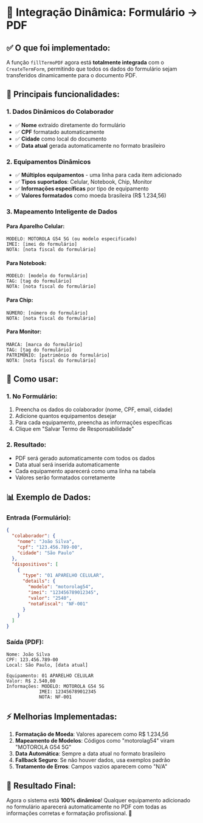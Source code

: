 # 🔗 Integração Dinâmica: Formulário → PDF

## ✅ O que foi implementado:

A função `fillTermoPDF` agora está **totalmente integrada** com o `CreateTermForm`, permitindo que todos os dados do formulário sejam transferidos dinamicamente para o documento PDF.

## 🚀 Principais funcionalidades:

### 1. **Dados Dinâmicos do Colaborador**

- ✅ **Nome** extraído diretamente do formulário
- ✅ **CPF** formatado automaticamente
- ✅ **Cidade** como local do documento
- ✅ **Data atual** gerada automaticamente no formato brasileiro

### 2. **Equipamentos Dinâmicos**

- ✅ **Múltiplos equipamentos** - uma linha para cada item adicionado
- ✅ **Tipos suportados**: Celular, Notebook, Chip, Monitor
- ✅ **Informações específicas** por tipo de equipamento
- ✅ **Valores formatados** como moeda brasileira (R$ 1.234,56)

### 3. **Mapeamento Inteligente de Dados**

#### Para Aparelho Celular:

```
MODELO: MOTOROLA G54 5G (ou modelo especificado)
IMEI: [imei do formulário]
NOTA: [nota fiscal do formulário]
```

#### Para Notebook:

```
MODELO: [modelo do formulário]
TAG: [tag do formulário]
NOTA: [nota fiscal do formulário]
```

#### Para Chip:

```
NÚMERO: [número do formulário]
NOTA: [nota fiscal do formulário]
```

#### Para Monitor:

```
MARCA: [marca do formulário]
TAG: [tag do formulário]
PATRIMÔNIO: [patrimônio do formulário]
NOTA: [nota fiscal do formulário]
```

## 🔧 Como usar:

### 1. No Formulário:

1. Preencha os dados do colaborador (nome, CPF, email, cidade)
2. Adicione quantos equipamentos desejar
3. Para cada equipamento, preencha as informações específicas
4. Clique em "Salvar Termo de Responsabilidade"

### 2. Resultado:

- PDF será gerado automaticamente com todos os dados
- Data atual será inserida automaticamente
- Cada equipamento aparecerá como uma linha na tabela
- Valores serão formatados corretamente

## 📊 Exemplo de Dados:

### Entrada (Formulário):

```json
{
  "colaborador": {
    "nome": "João Silva",
    "cpf": "123.456.789-00",
    "cidade": "São Paulo"
  },
  "dispositivos": [
    {
      "type": "01 APARELHO CELULAR",
      "details": {
        "modelo": "motorolag54",
        "imei": "123456789012345",
        "valor": "2540",
        "notaFiscal": "NF-001"
      }
    }
  ]
}
```

### Saída (PDF):

```
Nome: João Silva
CPF: 123.456.789-00
Local: São Paulo, [data atual]

Equipamento: 01 APARELHO CELULAR
Valor: R$ 2.540,00
Informações: MODELO: MOTOROLA G54 5G
            IMEI: 123456789012345
            NOTA: NF-001
```

## ⚡ Melhorias Implementadas:

1. **Formatação de Moeda**: Valores aparecem como R$ 1.234,56
2. **Mapeamento de Modelos**: Códigos como "motorolag54" viram "MOTOROLA G54 5G"
3. **Data Automática**: Sempre a data atual no formato brasileiro
4. **Fallback Seguro**: Se não houver dados, usa exemplos padrão
5. **Tratamento de Erros**: Campos vazios aparecem como "N/A"

## 🎯 Resultado Final:

Agora o sistema está **100% dinâmico**! Qualquer equipamento adicionado no formulário aparecerá automaticamente no PDF com todas as informações corretas e formatação profissional. 🎉
